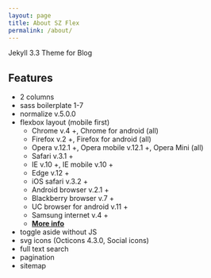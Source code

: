 ```yaml
---
layout: page
title: About SZ Flex
permalink: /about/
---
```


Jekyll 3.3 Theme for Blog

## Features

* 2 columns
* sass boilerplate 1-7
* normalize v.5.0.0
* flexbox layout (mobile first)
  * Chrome v.4 +, Chrome for android (all)
  * Firefox v.2 +, Firefox for android (all)
  * Opera v.12.1 +, Opera mobile v.12.1 +, Opera Mini (all)
  * Safari v.3.1 +
  * IE v.10 +, IE mobile v.10 +
  * Edge v.12 +
  * iOS safari v.3.2 +
  * Android browser v.2.1 +
  * Blackberry browser v.7 +
  * UC browser for android v.11 +
  * Samsung internet v.4 +
  * [**More info**](http://caniuse.com/#feat=flexbox)
* toggle aside without JS
* svg icons (Octicons 4.3.0, Social icons)
* full text search
* pagination
* sitemap
